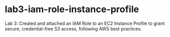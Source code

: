 # lab3-iam-role-instance-profile
Lab 3: Created and attached an IAM Role to an EC2 Instance Profile to grant secure, credential-free S3 access, following AWS best practices.

